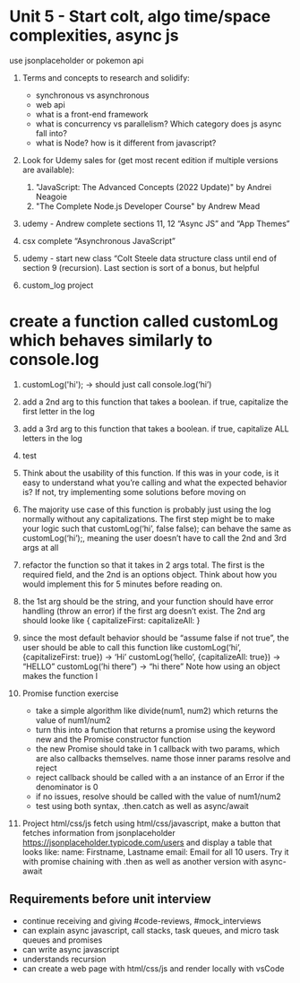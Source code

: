 # Unit 5 - Start colt, algo time/space complexities, async js

use jsonplaceholder or pokemon api

1. Terms and concepts to research and solidify:
   - synchronous vs asynchronous
   - web api
   - what is a front-end framework
   - what is concurrency vs parallelism? Which category does js async fall into?
   - what is Node? how is it different from javascript?

2. Look for Udemy sales for (get most recent edition if multiple versions are available):
   1. "JavaScript: The Advanced Concepts (2022 Update)" by Andrei Neagoie
   2. "The Complete Node.js Developer Course" by Andrew Mead

3. udemy - Andrew complete sections 11, 12 “Async JS” and “App Themes”

4. csx complete “Asynchronous JavaScript”

5. udemy - start new class “Colt Steele data structure class until end of section 9 (recursion). Last section is sort of a bonus, but helpful

6. custom_log project

# create a function called customLog which behaves similarly to console.log
  1. customLog('hi'); -> should just call console.log(‘hi’)
  2. add a 2nd arg to this function that takes a boolean. if true, capitalize the first letter in the log
  3. add a 3rd arg to this function that takes a boolean. if true, capitalize ALL letters in the log
  4. test
  5. Think about the usability of this function. If this was in your code, is it easy to understand what you’re calling and what the expected behavior is? If not, try implementing some solutions before moving on
  6. The majority use case of this function is probably just using the log normally without any capitalizations. The first step might be to make your logic such that customLog(‘hi’, false false); can behave the same as customLog(‘hi’);, meaning the user doesn’t have to call the 2nd and 3rd args at all
  7. refactor the function so that it takes in 2 args total. The first is the required field, and the 2nd is an options object. Think about how you would implement this for 5 minutes before reading on.
  8. the 1st arg should be the string, and your function should have error handling (throw an error) if the first arg doesn’t exist. The 2nd arg should looke like
  {
    capitalizeFirst: <boolean>
    capitalizeAll: <boolean>
  }
  9. since the most default behavior should be “assume false if not true”, the user should be able to call this function like
  customLog(‘hi’, {capitalizeFirst: true}) -> ‘Hi’
  customLog(‘hello’, {capitalizeAll: true}) -> “HELLO”
  customLog(’hi there”) -> “hi there”
  Note how using an object makes the function l

7. Promise function exercise
   - take a simple algorithm like divide(num1, num2) which returns the value of num1/num2
   - turn this into a function that returns a promise using the keyword new and the Promise constructor function
   - the new Promise should take in 1 callback with two params, which are also callbacks themselves. name those inner params resolve and reject
   - reject callback should be called with a an instance of an Error if the denominator is 0
   - if no issues, resolve should be called with the value of num1/num2
   - test using both syntax, .then.catch as well as async/await

8. Project html/css/js fetch using html/css/javascript, make a button that fetches information from jsonplaceholder https://jsonplaceholder.typicode.com/users and display a table that looks like:
   name: Firstname, Lastname
   email: Email
   for all 10 users. Try it with promise chaining with .then as well as another version with async-await

## Requirements before unit interview
- continue receiving and giving #code-reviews, #mock_interviews
- can explain async javascript, call stacks, task queues, and micro task queues and promises
- can write async javascript
- understands recursion
- can create a web page with html/css/js and render locally with vsCode